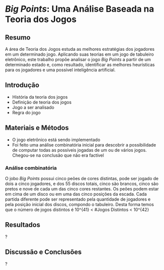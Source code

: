 # _Big Points_: Uma Análise Baseada na Teoria dos Jogos
## Resumo
A área de Teoria dos Jogos estuda as melhores estratégias dos jogadores em um determinado jogo. Aplicando suas teorias em um jogo de tabuleiro eletrônico, este trabalho propõe analisar o jogo _Big Points_ a partir de um determinado estado e, como resultado, identificar as melhores heurísticas para os jogadores e uma possível inteligência artificial.

## Introdução
- História da teoria dos jogos
- Definição de teoria dos jogos
- Jogo a ser analisado
- Regra do jogo

## Materiais e Métodos
- O jogo eletrônico está sendo implementado
- Foi feito uma análise combinatória inicial para descobrir a possibilidade de computar todas as possíveis jogadas de um ou de vários jogos. Chegou-se na conclusão que não era factível

### Análise combinatória
O jobo _Big Points_ possui cinco peões de cores distintas, pode ser jogado de dois a cinco jogadores, e dos 55 discos totais, cinco são brancos, cinco são pretos e nove de cada um das cinco cores restantes. Os peões podem estar em cima de um disco ou em uma das cinco posições da escada.
Cada partida diferente pode ser representado pela quantidade de jogadores e pela posição inicial dos discos, compondo o tabuleiro. Desta forma temos que o número de jogos distintos é 10^{41} < \#Jogos Distintos < 10^{42}

<!--
\#Partidas\ &=\  (\#J-1) * \binom{55}{5} * \binom{50}{5} * \binom{45}{9} * \binom{36}{9} * \binom{27}{9} * \binom{18}{9} * \binom{9}{9}\\
\#Partidas\ &=\ \cfrac{4 * 55!}{2^{27} * 3^{36} * 5^7 * 7^5}\\
\#Partidas\ &=\ \cfrac{2^{52} * 3^{26} * 5^{13} * 7^{8} * 11^{5} * 13^{4} * 17^{3} * 19^{2} * 23^{2} * 29 * 31 * 37 * 41 * 43 * 47 * 53}{2^{27} * 3^{36} * 5^7 * 7^5}\\
\#Partidas\ &=\ \cfrac{2^{25} * 5^{6} * 7^{3} * 11^{5} * 13^{4} * 17^{3} * 19^{2} * 23^{2} * 29 * 31 * 37 * 41 * 43 * 47 * 53}{3^{10}}\\
\#Partidas\ &=\ 560'483'776'167'774'018'942'304'261'616'685'408'000'000
	\end{split}
\end{equation}
$10^{41}$ \textless\ \#Partidas \textless\ $10^{42}$
-->

## Resultados
?

## Discussão e Conclusões
?
